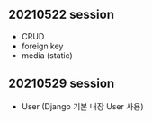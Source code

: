 ## 20210522 session 

- CRUD
- foreign key
- media (static)

## 20210529 session
- User (Django 기본 내장 User 사용)
